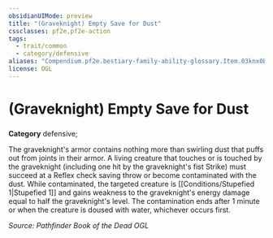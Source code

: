 ```yaml
---
obsidianUIMode: preview
title: "(Graveknight) Empty Save for Dust"
cssclasses: pf2e,pf2e-action
tags:
  - trait/common
  - category/defensive
aliases: "Compendium.pf2e.bestiary-family-ability-glossary.Item.03knx0BWuYBNciXI"
license: OGL
---
```

# (Graveknight) Empty Save for Dust

### 

**Category** defensive; 




The graveknight's armor contains nothing more than swirling dust that puffs out from joints in their armor. A living creature that touches or is touched by the graveknight (including one hit by the graveknight's fist Strike) must succeed at a Reflex check saving throw or become contaminated with the dust. While contaminated, the targeted creature is [[Conditions/Stupefied 1|Stupefied 1]] and gains weakness to the graveknight's energy damage equal to half the graveknight's level. The contamination ends after 1 minute or when the creature is doused with water, whichever occurs first.

*Source: Pathfinder Book of the Dead*
*OGL*